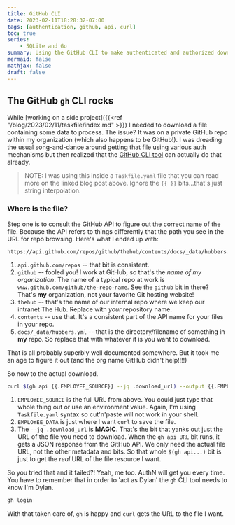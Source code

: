 ```yaml
---
title: GitHub CLI
date: 2023-02-11T18:28:32-07:00
tags: [authentication, github, api, curl]
toc: true
series:
    - SQLite and Go
summary: Using the GitHub CLI to make authenticated and authorized download from a private repo.
mermaid: false
mathjax: false
draft: false
---
```


## The GitHub `gh` CLI rocks

While [working on a side project]({{<ref "/blog/2023/02/11/taskfile/index.md" >}}) I needed to download a file containing some data to process.
The issue? It was on a private GitHub repo within my organization (which also happens to be GitHub!).
I was dreading the usual song-and-dance around getting that file using various auth mechanisms but then realized that the [GitHub CLI tool][1] can actually do that already.

> NOTE: I was using this inside a `Taskfile.yaml` file that you can read more on the linked blog post above.
> Ignore the `{{ }}` bits...that's just string interpolation.

### Where is the file?

Step one is to consult the GitHub API to figure out the correct name of the file.
Because the API refers to things differently that the path you see in the URL for repo browsing.
Here's what I ended up with:

```
https://api.github.com/repos/github/thehub/contents/docs/_data/hubbers.yml
```

1. `api.github.com/repos` -- that bit is consistent.
1. `github` -- fooled you! I work at GitHub, so that's the _name of my organization_.
   The name of a typical repo at work is `www.github.com/github/the-repo-name`. See the `github` bit in there?
   That's **my** organization, not your favorite Git hosting website!
1. `thehub` -- that's the name of our internal repo where we keep our intranet The Hub.
   Replace with _your_ repository name.
1. `contents` -- use that. It's a consistent part of the API name for your files in your repo.
1. `docs/_data/hubbers.yml` -- that is the directory/filename of something in **my** repo.
   So replace that with whatever it is you want to download.

That is all probably superbly well documented somewhere.
But it took me an age to figure it out (and the org name GitHub didn't help!!!!)

So now to the actual download.

```sh
curl $(gh api {{.EMPLOYEE_SOURCE}} --jq .download_url) --output {{.EMPLOYEE_DATA}}
```

1. `EMPLOYEE_SOURCE` is the full URL from above. You could just type that whole thing out or use an environment value.
   Again, I'm using `Taskfile.yaml` syntax so cut'n'paste will not work in your shell.
1. `EMPLOYEE_DATA` is just where I want `curl` to save the file.
1. The `--jq .download_url` is **MAGIC**. That's the bit that yanks out just the URL of the file you need to download.
   When the `gh api URL` bit runs, it gets a JSON response from the GitHub API.
   We only need the actual file URL, not the other metadata and bits.
   So that whole `$(gh api...)` bit is just to get the _real_ URL of the file resource I want.


So you tried that and it failed?! Yeah, me too.
AuthN will get you every time. You have to remember that in order to 'act as Dylan' the `gh` CLI tool needs to know I'm Dylan.

```sh
gh login
```

With that taken care of, `gh` is happy and `curl` gets the URL to the file I want.


[1]: https://cli.github.com

